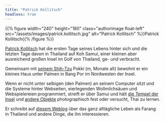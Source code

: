 ```yaml
---
title: "Patrick Kollitsch"
headless: true
---
```


{{% figure width="240" height="180" class="authorimage float-left" src="/assets/images/patrick.kollitsch.jpg" alt="Patrick Kollitsch" %}}Patrick Kollitsch{{% /figure %}}

<span class="fn n"><a class="url" href="http://kollitsch.de/"><span class="given-name">Patrick</span> <span class="family-name">Kollitsch</span></a></span> hat die ersten <span class="is-datediff" data-from="1975-07-05"></span> Tage seines Lebens hinter sich und die letzten <span class="is-datediff" data-from="2005-01-08"></span> Tage davon in <span class="adr country-name">Thailand</span> auf Koh Samui, einer kleinen aber ausreichend großen Insel im Golf von Thailand, ge- und verbracht.

Gemeinsam mit <a class="url" href="https://samui-samui.de/tag/shihtzu/">seinem Shih-Tzu</a> Pokki (m, <span class="is-datediff-month" data-from="2005-11-15"></span> Monate alt) bewohnt er ein kleines Haus unter Palmen in Bang Por im Nordwesten der Insel.

Wenn er nicht unter selbigen (den Palmen) an seinem Computer sitzt und die Systeme hinter Webseiten, eierlegenden Wollmilchs&auml;uen und Webspielereien programmiert, streift er über Samui und hält <a class="url" href="http://flickr.com/photos/schreibblogade/tags/wat">die Tempel der Insel</a> und <a href="http://flickr.com/photos/schreibblogade/" class="url">andere Objekte</a> photographisch fest oder versucht, Thai zu lernen.

Er schreibt auf <a class="url" href="https://samui-samui.de/">diesem Weblog</a> über das ganz alltägliche Leben als Farang in Thailand und andere Dinge, die ihn interessieren.
